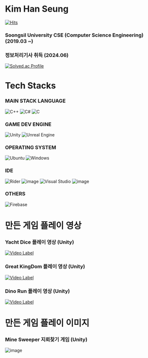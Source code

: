 # Kim Han Seung
[![Hits](https://hits.seeyoufarm.com/api/count/incr/badge.svg?url=https%3A%2F%2Fgithub.com%2FKor-HanS&count_bg=%230007FF&title_bg=%23555555&icon=&icon_color=%23FF0000&title=hits&edge_flat=false)](https://hits.seeyoufarm.com)

### Soongsil University CSE (Computer Science Engineering) (2019.03 ~)
### 정보처리기사 취득 (2024.06)
[![Solved.ac Profile](http://mazassumnida.wtf/api/v2/generate_badge?boj=hanking302)](https://solved.ac/hanking302/)

# Tech Stacks 

### MAIN STACK LANGUAGE
![C++](https://img.shields.io/badge/c++-%2300599C.svg?style=for-the-badge&logo=c%2B%2B&logoColor=white)
![C#](https://img.shields.io/badge/c%23-%23239120.svg?style=for-the-badge&logo=c-sharp&logoColor=white)
![C](https://img.shields.io/badge/c-%2300599C.svg?style=for-the-badge&logo=c&logoColor=white)

### GAME DEV ENGINE
![Unity](https://img.shields.io/badge/unity-%23000000.svg?style=for-the-badge&logo=unity&logoColor=white)
![Unreal Engine](https://img.shields.io/badge/unrealengine-%23313131.svg?style=for-the-badge&logo=unrealengine&logoColor=white)

### OPERATING SYSTEM
![Ubuntu](https://img.shields.io/badge/Ubuntu-E95420?style=for-the-badge&logo=ubuntu&logoColor=white)
![Windows](https://img.shields.io/badge/Windows-0078D6?style=for-the-badge&logo=windows&logoColor=white)

### IDE 
![Rider](https://img.shields.io/badge/Rider-000000.svg?style=for-the-badge&logo=Rider&logoColor=white&color=black&labelColor=crimson)
![image](https://github.com/Kor-HanS/Kor-HanS/assets/99121615/ca77766d-8b04-4e33-b420-f6d657b43985)
![Visual Studio](https://img.shields.io/badge/Visual%20Studio-5C2D91.svg?style=for-the-badge&logo=visual-studio&logoColor=white)
![image](https://github.com/Kor-HanS/Kor-HanS/assets/99121615/690f9909-013a-4576-a0f9-21d654082add)

### OTHERS
![Firebase](https://img.shields.io/badge/Firebase-039BE5?style=for-the-badge&logo=Firebase&logoColor=white)


# 만든 게임 플레이 영상

### Yacht Dice 플레이 영상 (Unity)

[![Video Label](http://img.youtube.com/vi/KTIGlyd_Uak/0.jpg)](https://youtu.be/KTIGlyd_Uak)

### Great KingDom 플레이 영상 (Unity)

[![Video Label](http://img.youtube.com/vi/FozWlovzuY0/0.jpg)](https://youtu.be/FozWlovzuY0)

### Dino Run 플레이 영상 (Unity)

[![Video Label](http://img.youtube.com/vi/X3L6orXCNUc/0.jpg)](https://youtu.be/X3L6orXCNUc)

# 만든 게임 플레이 이미지

### Mine Sweeper 지뢰찾기 게임 (Unity)

![image](https://github.com/GameDev-HanS/GameDev-HanS/assets/163544913/ab07ab8a-39fa-419c-b652-77bfc3db4753)
